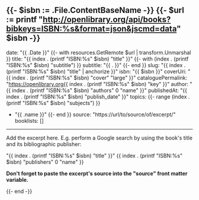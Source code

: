 {{- $isbn := .File.ContentBaseName -}}
{{- $url := printf "http://openlibrary.org/api/books?bibkeys=ISBN:%s&format=json&jscmd=data" $isbn -}}
---
date: "{{ .Date }}"
{{- with resources.GetRemote $url | transform.Unmarshal }}
title: "{{ index . (printf "ISBN:%s" $isbn) "title" }}"
{{- with (index . (printf "ISBN:%s" $isbn) "subtitle") }}
subtitle: "{{ . }}"
{{- end }}
slug: "{{ index . (printf "ISBN:%s" $isbn) "title" | anchorize }}"
isbn: "{{ $isbn }}"
coverUri: "{{ index . (printf "ISBN:%s" $isbn) "cover" "large" }}"
cataloguePermalink: "https://openlibrary.org{{ index . (printf "ISBN:%s" $isbn) "key" }}"
author: "{{ index . (printf "ISBN:%s" $isbn) "authors" 0 "name" }}"
publishedAt: "{{ index . (printf "ISBN:%s" $isbn) "publish_date" }}"
topics:
{{- range (index . (printf "ISBN:%s" $isbn) "subjects") }}
  - "{{ .name }}"
{{- end }}
source: "https://url/to/source/of/excerpt/"
booklists: []
---

Add the excerpt here. E.g. perform a Google search by using the book's title and
its bibliographic publisher:

"{{ index . (printf "ISBN:%s" $isbn) "title" }}" {{ index . (printf "ISBN:%s" $isbn) "publishers" 0 "name" }}

**Don't forget to paste the excerpt's source into the "source" front matter 
variable.**

{{- end -}}